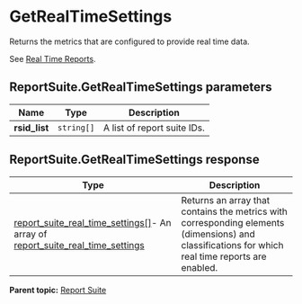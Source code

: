 # GetRealTimeSettings

Returns the metrics that are configured to provide real time data.

See [Real Time Reports](../../../reporting-api/real_time.md).

## ReportSuite.GetRealTimeSettings parameters

|Name|Type|Description|
|----|----|-----------|
|**rsid_list** |`string[]` |A list of report suite IDs.|

## ReportSuite.GetRealTimeSettings response

|Type|Description|
|----|-----------|
| [report_suite_real_time_settings[]](../../data_types/r_report_suite_real_time_settings_array.md#)- An array of [report_suite_real_time_settings](../../data_types/r_report_suite_real_time_settings.md#) | Returns an array that contains the metrics with corresponding elements (dimensions) and classifications for which real time reports are enabled. |

**Parent topic:** [Report Suite](../../methods/report_suite/r_methods_reportsuite.md)

